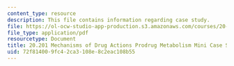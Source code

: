 ```yaml
---
content_type: resource
description: This file contains information regarding case study.
file: https://ol-ocw-studio-app-production.s3.amazonaws.com/courses/20-201-mechanisms-of-drug-actions-fall-2013/72f814009fc42ca3108e8c2eac108b55_MIT20_201F13_CseStdy_Prodrg.pdf
file_type: application/pdf
resourcetype: Document
title: 20.201 Mechanisms of Drug Actions Prodrug Metabolism Mini Case Study
uid: 72f81400-9fc4-2ca3-108e-8c2eac108b55
---
```

